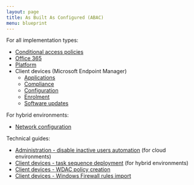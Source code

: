 ```yaml
---
layout: page
title: As Built As Configured (ABAC)
menu: blueprint
---
```


For all implementation types:

* [Conditional access policies](/blueprint/abac/conditional-access-policies.html)
* [Office 365](/blueprint/abac/office-365.html)
* [Platform](/blueprint/abac/platform.html)
* Client devices (Microsoft Endpoint Manager)
  * [Applications](/blueprint/abac/intune-applications.html)
  * [Compliance](/blueprint/abac/intune-compliance.html)
  * [Configuration](/blueprint/abac/intune-configuration.html)
  * [Enrolment](/blueprint/abac/intune-enrolment.html)
  * [Software updates](/blueprint/abac/intune-software-updates.html)

For hybrid environments:

* [Network configuration](/blueprint/abac/hybrid-network-configuration.html)

Technical guides:

* [Administration - disable inactive users automation](/blueprint/abac/admin-disable-inactive-users.html) (for cloud environments)
* [Client devices - task sequence deployment](/blueprint/abac/hybrid-task-sequence.html) (for hybrid environments)
* [Client devices - WDAC policy creation](/blueprint/abac/wdac-policy-creation.html)
* [Client devices - Windows Firewall rules import](/blueprint/abac/wfw-rules-import.html)
